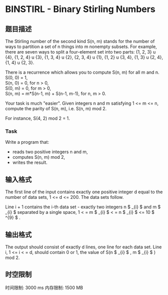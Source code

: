 # BINSTIRL - Binary Stirling Numbers

## 题目描述

 The Stirling number of the second kind S(n, m) stands for the number of ways to partition a set of n things into m nonempty subsets. For example, there are seven ways to split a four-element set into two parts: {1, 2, 3} u {4}, {1, 2, 4} u {3}, {1, 3, 4} u {2}, {2, 3, 4} u {1}, {1, 2} u {3, 4}, {1, 3} u {2, 4}, {1, 4} u {2, 3}.

 There is a recurrence which allows you to compute S(n, m) for all m and n.  
 S(0, 0) = 1,  
 S(n, 0) = 0, for n > 0,  
 S(0, m) = 0, for m > 0,  
 S(n, m) = m\*S(n-1, m) + S(n-1, m-1), for n, m > 0.

 Your task is much "easier". Given integers n and m satisfying 1 <= m <= n, compute the parity of S(n, m), i.e. S(n, m) mod 2.

 For instance, S(4, 2) mod 2 = 1.

   
### Task

Write a program that:

- reads two positive integers n and m,
- computes S(n, m) mod 2,
- writes the result.

## 输入格式

 The first line of the input contains exactly one positive integer d equal to the number of data sets, 1 <= d <= 200. The data sets follow.

 Line i + 1 contains the i-th data set - exactly two integers n $ _{i} $ and m $ _{i} $ separated by a single space, 1 < = m $ _{i} $ < = n $ _{i} $ <= 10 $ ^{9} $ .

## 输出格式

 The output should consist of exactly d lines, one line for each data set. Line i, 1 <= i < = d, should contain 0 or 1, the value of S(n $ _{i} $ , m $ _{i} $ ) mod 2.

## 时空限制

时间限制: 3000 ms
内存限制: 1500 MB
